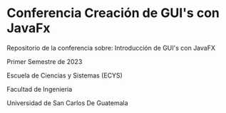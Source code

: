 # Conferencia Creación de GUI's con JavaFx
Repositorio de la conferencia sobre: Introducción de GUI's con JavaFX 

Primer Semestre de 2023  

Escuela de Ciencias y Sistemas (ECYS)

Facultad de Ingenieria 

Universidad de San Carlos De Guatemala
